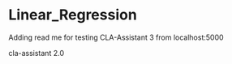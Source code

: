 # Linear_Regression

Adding read me for testing CLA-Assistant 3 from localhost:5000

cla-assistant 2.0
